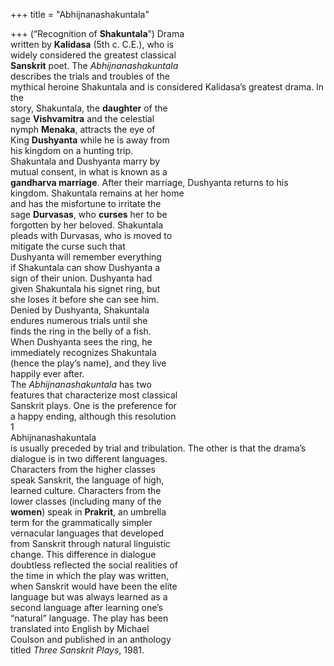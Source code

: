 +++
title = "Abhijnanashakuntala"

+++
(“Recognition of **Shakuntala**”) Drama  
written by **Kalidasa** (5th c. C.E.), who is  
widely considered the greatest classical  
**Sanskrit** poet. The *Abhijnanashakuntala*  
describes the trials and troubles of the  
mythical heroine Shakuntala and is considered Kalidasa’s greatest drama. In the  
story, Shakuntala, the **daughter** of the  
sage **Vishvamitra** and the celestial  
nymph **Menaka**, attracts the eye of  
King **Dushyanta** while he is away from  
his kingdom on a hunting trip.  
Shakuntala and Dushyanta marry by  
mutual consent, in what is known as a  
**gandharva marriage**. After their marriage, Dushyanta returns to his kingdom. Shakuntala remains at her home  
and has the misfortune to irritate the  
sage **Durvasas**, who **curses** her to be  
forgotten by her beloved. Shakuntala  
pleads with Durvasas, who is moved to  
mitigate the curse such that  
Dushyanta will remember everything  
if Shakuntala can show Dushyanta a  
sign of their union. Dushyanta had  
given Shakuntala his signet ring, but  
she loses it before she can see him.  
Denied by Dushyanta, Shakuntala  
endures numerous trials until she  
finds the ring in the belly of a fish.  
When Dushyanta sees the ring, he  
immediately recognizes Shakuntala  
(hence the play’s name), and they live  
happily ever after.  
The *Abhijnanashakuntala* has two  
features that characterize most classical  
Sanskrit plays. One is the preference for  
a happy ending, although this resolution  
1  
Abhijnanashakuntala  
is usually preceded by trial and tribulation. The other is that the drama’s  
dialogue is in two different languages.  
Characters from the higher classes  
speak Sanskrit, the language of high,  
learned culture. Characters from the  
lower classes (including many of the  
**women**) speak in **Prakrit**, an umbrella  
term for the grammatically simpler  
vernacular languages that developed  
from Sanskrit through natural linguistic  
change. This difference in dialogue  
doubtless reflected the social realities of  
the time in which the play was written,  
when Sanskrit would have been the elite  
language but was always learned as a  
second language after learning one’s  
“natural” language. The play has been  
translated into English by Michael  
Coulson and published in an anthology  
titled *Three Sanskrit Plays*, 1981.